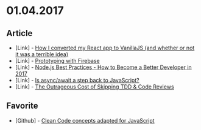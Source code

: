 # 01.04.2017

## Article

- \[Link\] - [How I converted my React app to VanillaJS (and whether or not it was a terrible idea)](https://hackernoon.com/how-i-converted-my-react-app-to-vanillajs-and-whether-or-not-it-was-a-terrible-idea-4b14b1b2faff#.uewazj8n9)
- \[Link\] - [Prototyping with Firebase](https://hackernoon.com/prototyping-with-firebase-5d987c2169ac#.c4byijkq1)
- \[Link\] - [Node.js Best Practices - How to Become a Better Developer in 2017](https://blog.risingstack.com/node-js-best-practices-2017/)
- \[Link\] - [Is async/await a step back to JavaScript?](https://medium.com/@gab_montes/is-async-await-a-step-back-to-javascript-95e31263dd31#.j2njxauvb)
- \[Link\] - [The Outrageous Cost of Skipping TDD & Code Reviews](https://medium.com/javascript-scene/the-outrageous-cost-of-skipping-tdd-code-reviews-57887064c412#.gz5dvuxx2)


## Favorite

- \[Github\] - [Clean Code concepts adapted for JavaScript](https://github.com/ryanmcdermott/clean-code-javascript)
